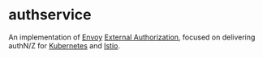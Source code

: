 # authservice
An implementation of [Envoy](https://envoyproxy.io) [External Authorization](https://www.envoyproxy.io/docs/envoy/latest/intro/arch_overview/ext_authz_filter), focused on delivering authN/Z for [Kubernetes](https://kubernetes.io) and [Istio](https://istio.io).
